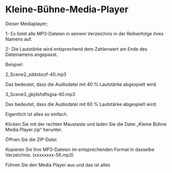 # Kleine-Bühne-Media-Player

Dieser Mediaplayer;


1- Es listet alle MP3-Dateien in seinem Verzeichnis in der Reihenfolge ihres Namens auf.


2- Die Lautstärke wird entsprechend dem Zahlenwert am Ende des Dateinamens angepasst.


Beispiel:

2_Scene2_zddxbxzf-40.mp3

Das bedeutet, dass die Audiodatei mit 40 % Lautstärke abgespielt wird.

3_Scene3_gkjdshdfsgsa-60.mp3

Das bedeutet, dass die Audiodatei mit 60 % Lautstärke abgespielt wird.

Eigentlich ist alles so einfach.


Klicken Sie mit der rechten Maustaste und laden Sie die Datei „Kleine Bühne Media Player.zip“ herunter.

Öffnen Sie die ZIP-Datei.

Kopieren Sie Ihre MP3-Dateien im entsprechenden Format in dasselbe Verzeichnis. (xxxxxxxx-56.mp3)

Führen Sie den Media Player aus und das ist alles
